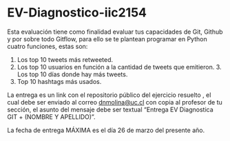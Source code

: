 # EV-Diagnostico-iic2154

Esta evaluación tiene como finalidad evaluar tus capacidades de Git, Github y por sobre todo Gitflow, para ello se te plantean programar en Python cuatro funciones, estas son:
1. Los top 10 tweets más retweeted.
2. Los top 10 usuarios en función a la cantidad de tweets que emitieron. 3. Los top 10 días donde hay más tweets.
3. Top 10 hashtags más usados.

La entrega es un link con el repositorio público del ejercicio resuelto , el cual debe ser enviado al correo dnmolina@uc.cl con copia al profesor de tu sección, el asunto del mensaje debe ser textual “Entrega EV Diagnostica GIT + (NOMBRE Y APELLIDO)”.

La fecha de entrega MÁXIMA es el día 26 de marzo del presente año.